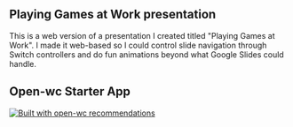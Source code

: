 ## Playing Games at Work presentation

This is a web version of a presentation I created titled "Playing Games at Work". I made it web-based so I could control slide navigation through Switch controllers and do fun animations beyond what Google Slides could handle.

## Open-wc Starter App

[![Built with open-wc recommendations](https://img.shields.io/badge/built%20with-open--wc-blue.svg)](https://github.com/open-wc)
